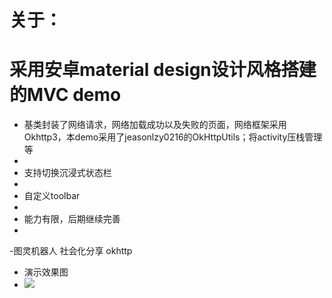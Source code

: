 
# 关于：

# 采用安卓material design设计风格搭建的MVC demo #
- 基类封装了网络请求，网络加载成功以及失败的页面，网络框架采用Okhttp3，本demo采用了jeasonlzy0216的OkHttpUtils；将activity压栈管理等
- 
- 支持切换沉浸式状态栏
- 
- 自定义toolbar
- 
- 能力有限，后期继续完善
- 
-图灵机器人  社会化分享  okhttp
- 演示效果图
- ![](https://github.com/leon2017/AndroidFrameDemo/blob/master/%E6%BC%94%E7%A4%BA%E5%9B%BE1.png)

